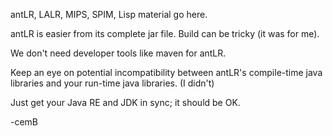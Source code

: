 antLR, LALR, MIPS, SPIM, Lisp material go here.

antLR is easier from its complete jar file. Build can be tricky (it was for me).

We don't need developer tools like maven for antLR.

Keep an eye on potential incompatibility between antLR's compile-time java libraries
and your run-time java libraries. (I didn't)

Just get your Java RE and JDK in sync; it should be OK.

-cemB

